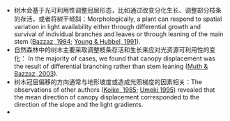 - 树木会基于光可利用性调整冠层形态，比如通过改变分化生长、调整部分枝条的存活，或者将树干倾斜：Morphologically, a plant can respond to spatial variation in light availability either through differential growth and survival of individual branches and leaves or through leaning of the main stem ([Bazzaz, 1984](Bazzaz1984.md); [Young & Hubbel, 1991](YoungHubbell1991.md)).
- 自然森林中的树木主要采取调整枝条存活和生长来应对光资源可利用性的变化： In the majority of cases, we found that canopy displacement was the result of differential branching rather than stem leaning ([Muth & Bazzaz, 2003](MuthBazzaz2003.md)).
- 树木冠层偏移的方向通常与地形坡度或造成光照梯度的因素相关：The observations of other authors ([Koike, 1985](Koike1985.md); [Umeki 1995](Umeki1995.md)) revealed that the mean direction of canopy displacement corresponded to the direction of the slope and the light gradients.
- 